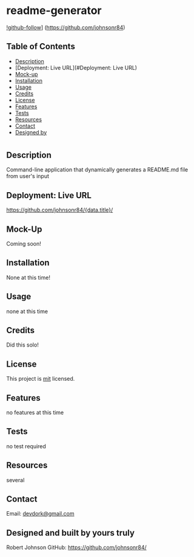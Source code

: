 
  # readme-generator 

  [!github-follow](https://img.shields.io/github/followers/johnsonr84?label=Follow&logoColor=lightgreye&style=social)]
  (https://github.com/johnsonr84)

  ## Table of Contents 
  * [Description](#Description)
  * [Deployment: Live URL](#Deployment: Live URL)
  * [Mock-up](#Mock-up)
  * [Installation](#Installation)
  * [Usage](#Usage)
  * [Credits](#Credits)
  * [License](#License)
  * [Features](#Features)
  * [Tests](#Tests)
  * [Resources](#Resources)
  * [Contact](#Contact)
  * [Designed by](#Designed-and-built-by-yours-truly)
  #
  
  ## Description 
  Command-line application that dynamically generates a README.md file from user's input  

  ## Deployment: Live URL
  https://github.com/johnsonr84/{data.title}/ 

  ## Mock-Up
  Coming soon! 

  ## Installation 
  None at this time! 

  ## Usage 
  none at this time 

  ## Credits 
  Did this solo! 

  ## License 
  This project is [mit](https://choosealicense.com/licenses/mit/) licensed.

  ## Features
  no features at this time 

  ## Tests
  no test required 

  ## Resources
  several 

  ## Contact
  Email: devdork@gmail.com 

  ## Designed and built by yours truly
  Robert Johnson 
  GitHub: https://github.com/johnsonr84/ 

  
